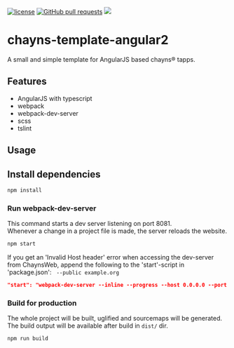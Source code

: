 [![license](https://img.shields.io/github/license/TobitSoftware/chayns-template-angular2.svg)]() [![GitHub pull requests](https://img.shields.io/github/issues-pr/TobitSoftware/chayns-template-angular2.svg)]() [![](https://img.shields.io/github/issues-pr-closed-raw/TobitSoftware/chayns-template-angular2.svg)]()

# chayns-template-angular2

A small and simple template for AngularJS based chayns® tapps.

## Features

- AngularJS with typescript
- webpack
- webpack-dev-server
- scss
- tslint

## Usage

## Install dependencies

```bash
npm install
```

### Run webpack-dev-server

This command starts a dev server listening on port 8081.  
Whenever a change in a project file is made, the server reloads the website.

```bash
npm start
```

If you get an 'Invalid Host header' error when accessing the dev-server from ChaynsWeb, 
append the following to the 'start'-script in 'package.json': ` --public example.org`

```json
"start": "webpack-dev-server --inline --progress --host 0.0.0.0 --port 8081 --public example.org",
```


### Build for production

The whole project will be built, uglified and sourcemaps will be generated.  
The build output will be available after build in `dist/` dir.

```bash
npm run build
```
